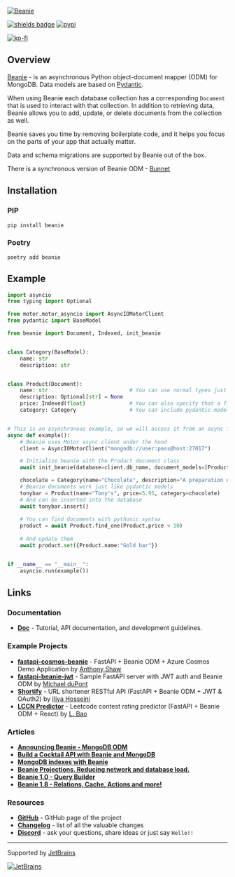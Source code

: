 [![Beanie](https://raw.githubusercontent.com/roman-right/beanie/main/assets/logo/white_bg.svg)](https://github.com/roman-right/beanie)

[![shields badge](https://shields.io/badge/-docs-blue)](https://beanie-odm.dev)
[![pypi](https://img.shields.io/pypi/v/beanie.svg)](https://pypi.python.org/pypi/beanie)

[![ko-fi](https://ko-fi.com/img/githubbutton_sm.svg)](https://ko-fi.com/G2G0PS833)

## Overview

[Beanie](https://github.com/roman-right/beanie) - is an asynchronous Python object-document mapper (ODM) for MongoDB. Data models are based on [Pydantic](https://pydantic-docs.helpmanual.io/).

When using Beanie each database collection has a corresponding `Document` that
is used to interact with that collection. In addition to retrieving data,
Beanie allows you to add, update, or delete documents from the collection as
well.

Beanie saves you time by removing boilerplate code, and it helps you focus on
the parts of your app that actually matter.

Data and schema migrations are supported by Beanie out of the box.

There is a synchronous version of Beanie ODM - [Bunnet](https://github.com/roman-right/bunnet)

## Installation

### PIP

```shell
pip install beanie
```

### Poetry

```shell
poetry add beanie
```
## Example

```python
import asyncio
from typing import Optional

from motor.motor_asyncio import AsyncIOMotorClient
from pydantic import BaseModel

from beanie import Document, Indexed, init_beanie


class Category(BaseModel):
    name: str
    description: str


class Product(Document):
    name: str                          # You can use normal types just like in pydantic
    description: Optional[str] = None
    price: Indexed(float)              # You can also specify that a field should correspond to an index
    category: Category                 # You can include pydantic models as well


# This is an asynchronous example, so we will access it from an async function
async def example():
    # Beanie uses Motor async client under the hood 
    client = AsyncIOMotorClient("mongodb://user:pass@host:27017")

    # Initialize beanie with the Product document class
    await init_beanie(database=client.db_name, document_models=[Product])

    chocolate = Category(name="Chocolate", description="A preparation of roasted and ground cacao seeds.")
    # Beanie documents work just like pydantic models
    tonybar = Product(name="Tony's", price=5.95, category=chocolate)
    # And can be inserted into the database
    await tonybar.insert() 
    
    # You can find documents with pythonic syntax
    product = await Product.find_one(Product.price < 10)
    
    # And update them
    await product.set({Product.name:"Gold bar"})


if __name__ == "__main__":
    asyncio.run(example())
```

## Links

### Documentation

- **[Doc](https://beanie-odm.dev/)** - Tutorial, API documentation, and development guidelines.

### Example Projects

- **[fastapi-cosmos-beanie](https://github.com/tonybaloney/ants-azure-demos/tree/master/fastapi-cosmos-beanie)** - FastAPI + Beanie ODM + Azure Cosmos Demo Application by [Anthony Shaw](https://github.com/tonybaloney)
- **[fastapi-beanie-jwt](https://github.com/flyinactor91/fastapi-beanie-jwt)** - 
  Sample FastAPI server with JWT auth and Beanie ODM by [Michael duPont](https://github.com/flyinactor91)
- **[Shortify](https://github.com/IHosseini083/Shortify)** - URL shortener RESTful API (FastAPI + Beanie ODM + JWT & OAuth2) by [
Iliya Hosseini](https://github.com/IHosseini083)
- **[LCCN Predictor](https://github.com/baoliay2008/lccn_predictor)** - Leetcode contest rating predictor (FastAPI + Beanie ODM + React) by [L. Bao](https://github.com/baoliay2008)

### Articles

- **[Announcing Beanie - MongoDB ODM](https://dev.to/romanright/announcing-beanie-mongodb-odm-56e)**
- **[Build a Cocktail API with Beanie and MongoDB](https://developer.mongodb.com/article/beanie-odm-fastapi-cocktails/)**
- **[MongoDB indexes with Beanie](https://dev.to/romanright/mongodb-indexes-with-beanie-43e8)**
- **[Beanie Projections. Reducing network and database load.](https://dev.to/romanright/beanie-projections-reducing-network-and-database-load-3bih)**
- **[Beanie 1.0 - Query Builder](https://dev.to/romanright/announcing-beanie-1-0-mongodb-odm-with-query-builder-4mbl)**
- **[Beanie 1.8 - Relations, Cache, Actions and more!](https://dev.to/romanright/announcing-beanie-odm-18-relations-cache-actions-and-more-24ef)**

### Resources

- **[GitHub](https://github.com/roman-right/beanie)** - GitHub page of the
  project
- **[Changelog](https://beanie-odm.dev/changelog)** - list of all
  the valuable changes
- **[Discord](https://discord.gg/29mMrEBvr4)** - ask your questions, share
  ideas or just say `Hello!!`

----
Supported by [JetBrains](https://jb.gg/OpenSource)

[![JetBrains](https://raw.githubusercontent.com/roman-right/beanie/main/assets/logo/jetbrains.svg)](https://jb.gg/OpenSource)
